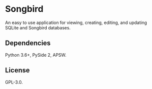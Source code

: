 # Songbird

An easy to use application for viewing, creating, editing, and updating
SQLite and Songbird databases.

## Dependencies

Python 3.6+, PySide 2, APSW.

## License

GPL-3.0.
